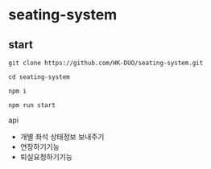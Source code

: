# seating-system

## start

```
git clone https://github.com/HK-DUO/seating-system.git
```

```
cd seating-system
```

```
npm i
```

```
npm run start
```


api
- 개별 좌석 상태정보 보내주기
- 연장하기기능
- 퇴실요청하기기능
